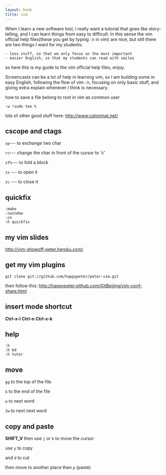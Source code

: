 ```yaml
---
layout: book
title: vim
---
```



When I learn a new software tool, I really want a tutorial that goes like
story-telling, and I can learn things from easy to difficult. In this sense
the vim official help files(these you get by typing `:h` in vim) are 
nice, but still there are two things I want for my students:

    - less stuff, so that we only focus on the most important
    - easier English, so that my students can read with smiles

so here this is my guide to the vim official help files, enjoy.

Screencasts can be a lot of help in learning vim, so I am building some in
easy English, following the flow of vim `:h`, focusing on only basic stuff,
and giving extra explain whenever I think is necessary.

how to save a file belong to root in vim as common user

    :w !sudo tee %

lots of other good stuff here:
<http://www.catonmat.net/>
## cscope and ctags

`xp`--- to exchange two char

`rc`--- change the char in front of the cursor to 'c'

`zf%`--- to fold a block

`zx` --- to open it

`zc` --- to close it
## quickfix

    :make
    :cwindow
    :cn
    :h quickfix

## my vim slides

<http://vim-showoff-peter.heroku.com/>

## get my vim plugins

    git clone git://github.com/happypeter/peter-vim.git

then follow this:
<http://happypeter.github.com/GitBeijing/vim-conf-share.html>

## insert mode shortcut
__Ctrl-x-l__
__Ctrl-n__
__Ctrl-x-k__

## help

	:h
	:h bd
	:h tutor

## move

`gg` to the top of the file

`G` to the end of the file

`w` to next word

`2w` to next next word

## copy and paste

__SHIFT_V__ then use `j` or `k` to move the cursor

use `y` to copy

and `d` to cut

then move to another place then `p` (paste)

